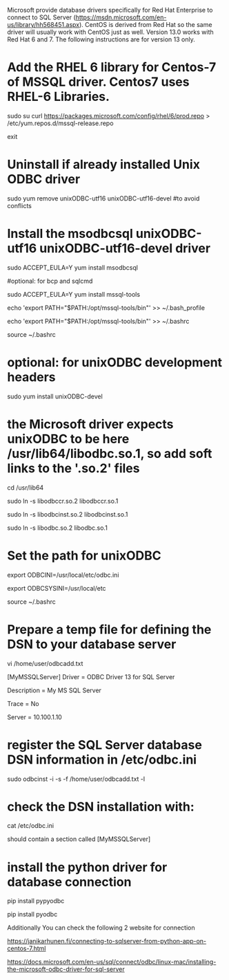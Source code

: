 Microsoft provide database drivers specifically for Red Hat Enterprise to connect to SQL Server (https://msdn.microsoft.com/en-us/library/hh568451.aspx). CentOS is derived from Red Hat so the same driver will usually work with CentOS just as well. Version 13.0 works with Red Hat 6 and 7. The following instructions are for version 13 only.

# Add the RHEL 6 library for Centos-7 of MSSQL driver. Centos7 uses RHEL-6 Libraries.
sudo su 
curl https://packages.microsoft.com/config/rhel/6/prod.repo > /etc/yum.repos.d/mssql-release.repo

exit

# Uninstall if already installed Unix ODBC driver
sudo yum remove unixODBC-utf16 unixODBC-utf16-devel #to avoid conflicts

# Install the  msodbcsql unixODBC-utf16 unixODBC-utf16-devel driver
sudo ACCEPT_EULA=Y yum install msodbcsql

#optional: for bcp and sqlcmd

sudo ACCEPT_EULA=Y yum install mssql-tools

echo 'export PATH="$PATH:/opt/mssql-tools/bin"' >> ~/.bash_profile

echo 'export PATH="$PATH:/opt/mssql-tools/bin"' >> ~/.bashrc

source ~/.bashrc

# optional: for unixODBC development headers
sudo yum install unixODBC-devel

# the Microsoft driver expects unixODBC to be here /usr/lib64/libodbc.so.1, so add soft links to the '.so.2' files
cd /usr/lib64

sudo ln -s libodbccr.so.2   libodbccr.so.1

sudo ln -s libodbcinst.so.2 libodbcinst.so.1

sudo ln -s libodbc.so.2     libodbc.so.1

# Set the path for unixODBC
export ODBCINI=/usr/local/etc/odbc.ini

export ODBCSYSINI=/usr/local/etc

source ~/.bashrc

# Prepare a temp file for defining the DSN to your database server
vi /home/user/odbcadd.txt

[MyMSSQLServer]
Driver      = ODBC Driver 13 for SQL Server

Description = My MS SQL Server

Trace       = No

Server      = 10.100.1.10

# register the SQL Server database DSN information in /etc/odbc.ini
sudo odbcinst -i -s -f /home/user/odbcadd.txt -l

# check the DSN installation with:
cat /etc/odbc.ini

should contain a section called [MyMSSQLServer]


# install the python driver for database connection
pip install pypyodbc

pip install pyodbc

Additionally You can check the following 2 website for connection

https://janikarhunen.fi/connecting-to-sqlserver-from-python-app-on-centos-7.html

https://docs.microsoft.com/en-us/sql/connect/odbc/linux-mac/installing-the-microsoft-odbc-driver-for-sql-server 
